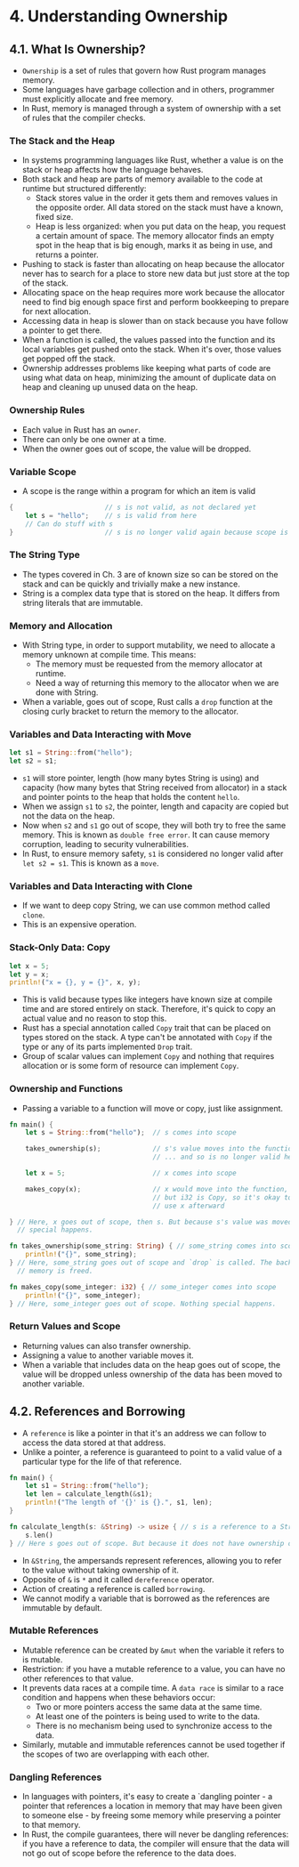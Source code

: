 # 4. Understanding Ownership

## 4.1. What Is Ownership?

- `Ownership` is a set of rules that govern how Rust program manages memory.
- Some languages have garbage collection and in others, programmer must explicitly allocate and free memory.
- In Rust, memory is managed through a system of ownership with a set of rules that the compiler checks.

### The Stack and the Heap

- In systems programming languages like Rust, whether a value is on the stack or heap affects how the language behaves.
- Both stack and heap are parts of memory available to the code at runtime but structured differently:
  - Stack stores value in the order it gets them and removes values in the opposite order. All data stored on the stack must have a known, fixed size.
  - Heap is less organized: when you put data on the heap, you request a certain amount of space. The memory allocator finds an empty spot in the heap that is big enough, marks it as being in use, and returns a pointer.
- Pushing to stack is faster than allocating on heap because the allocator never has to search for a place to store new data but just store at the top of the stack.
- Allocating space on the heap requires more work because the allocator need to find big enough space first and perform bookkeeping to prepare for next allocation.
- Accessing data in heap is slower than on stack because you have follow a pointer to get there.
- When a function is called, the values passed into the function and its local variables get pushed onto the stack. When it's over, those values get popped off the stack.
- Ownership addresses problems like keeping what parts of code are using what data on heap, minimizing the amount of duplicate data on heap and cleaning up unused data on the heap.

### Ownership Rules

- Each value in Rust has an `owner`.
- There can only be one owner at a time.
- When the owner goes out of scope, the value will be dropped.

### Variable Scope

- A scope is the range within a program for which an item is valid

```rust
{                       // s is not valid, as not declared yet
    let s = "hello";    // s is valid from here
    // Can do stuff with s
}                       // s is no longer valid again because scope is over
```

### The String Type

- The types covered in Ch. 3 are of known size so can be stored on the stack and can be quickly and trivially make a new instance.
- String is a complex data type that is stored on the heap. It differs from string literals that are immutable.

### Memory and Allocation

- With String type, in order to support mutability, we need to allocate a memory unknown at compile time. This means:
  - The memory must be requested from the memory allocator at runtime.
  - Need a way of returning this memory to the allocator when we are done with String.
- When a variable, goes out of scope, Rust calls a `drop` function at the closing curly bracket to return the memory to the allocator.

### Variables and Data Interacting with Move

```rust
let s1 = String::from("hello");
let s2 = s1;
```

- `s1` will store pointer, length (how many bytes String is using) and capacity (how many bytes that String received from allocator) in a stack and pointer points to the heap that holds the content `hello`.
- When we assign `s1` to `s2`, the pointer, length and capacity are copied but not the data on the heap.
- Now when `s2` and `s1` go out of scope, they will both try to free the same memory. This is known as `double free error`. It can cause memory corruption, leading to security vulnerabilities.
- In Rust, to ensure memory safety, `s1` is considered no longer valid after `let s2 = s1`. This is known as a `move`.

### Variables and Data Interacting with Clone

- If we want to deep copy String, we can use common method called `clone`.
- This is an expensive operation.

### Stack-Only Data: Copy

```rust
let x = 5;
let y = x;
println!("x = {}, y = {}", x, y);
```

- This is valid because types like integers have known size at compile time and are stored entirely on stack. Therefore, it's quick to copy an actual value and no reason to stop this.
- Rust has a special annotation called `Copy` trait that can be placed on types stored on the stack. A type can't be annotated with `Copy` if the type or any of its parts implemented `Drop` trait.
- Group of scalar values can implement `Copy` and nothing that requires allocation or is some form of resource can implement `Copy`.

### Ownership and Functions

- Passing a variable to a function will move or copy, just like assignment.

```rust
fn main() {
    let s = String::from("hello");  // s comes into scope

    takes_ownership(s);             // s's value moves into the function...
                                    // ... and so is no longer valid here

    let x = 5;                      // x comes into scope

    makes_copy(x);                  // x would move into the function,
                                    // but i32 is Copy, so it's okay to still
                                    // use x afterward

} // Here, x goes out of scope, then s. But because s's value was moved, nothing
  // special happens.

fn takes_ownership(some_string: String) { // some_string comes into scope
    println!("{}", some_string);
} // Here, some_string goes out of scope and `drop` is called. The backing
  // memory is freed.

fn makes_copy(some_integer: i32) { // some_integer comes into scope
    println!("{}", some_integer);
} // Here, some_integer goes out of scope. Nothing special happens.
```

### Return Values and Scope

- Returning values can also transfer ownership.
- Assigning a value to another variable moves it.
- When a variable that includes data on the heap goes out of scope, the value will be dropped unless ownership of the data has been moved to another variable.

## 4.2. References and Borrowing

- A `reference` is like a pointer in that it's an address we can follow to access the data stored at that address.
- Unlike a pointer, a reference is guaranteed to point to a valid value of a particular type for the life of that reference.

```rust
fn main() {
    let s1 = String::from("hello");
    let len = calculate_length(&s1);
    println!("The length of '{}' is {}.", s1, len);
}

fn calculate_length(s: &String) -> usize { // s is a reference to a String
    s.len()
} // Here s goes out of scope. But because it does not have ownership of what it refers to, it's not dropped.
```

- In `&String`, the ampersands represent references, allowing you to refer to the value without taking ownership of it.
- Opposite of `&` is `*` and it called `dereference` operator.
- Action of creating a reference is called `borrowing`.
- We cannot modify a variable that is borrowed as the references are immutable by default.

### Mutable References

- Mutable reference can be created by `&mut` when the variable it refers to is mutable.
- Restriction: if you have a mutable reference to a value, you can have no other references to that value.
- It prevents data races at a compile time. A `data race` is similar to a race condition and happens when these behaviors occur:
  - Two or more pointers access the same data at the same time.
  - At least one of the pointers is being used to write to the data.
  - There is no mechanism being used to synchronize access to the data.
- Similarly, mutable and immutable references cannot be used together if the scopes of two are overlapping with each other.

### Dangling References

- In languages with pointers, it's easy to create a `dangling pointer - a pointer that references a location in memory that may have been given to someone else - by freeing some memory while preserving a pointer to that memory.
- In Rust, the compile guarantees, there will never be dangling references: if you have a reference to data, the compiler will ensure that the data will not go out of scope before the reference to the data does.
